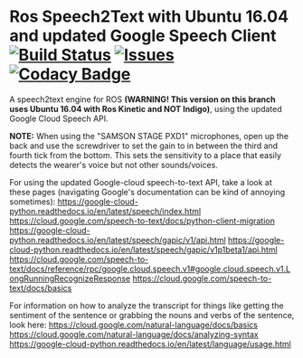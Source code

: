 # Ros Speech2Text with Ubuntu 16.04 and updated Google Speech Client [![Build Status](https://travis-ci.org/ScazLab/ros_speech2text.svg?branch=master)](https://travis-ci.org/ScazLab/ros_speech2text) [![Issues](https://img.shields.io/github/issues/ScazLab/ros_speech2text.svg?label=Issues)](https://github.com/ScazLab/ros_speech2text/issues) [![Codacy Badge](https://api.codacy.com/project/badge/Grade/be514e5db92f4f96876c5b3afbffcd1f)](https://www.codacy.com/app/Baxter-collaboration/ros_speech2text?utm_source=github.com&amp;utm_medium=referral&amp;utm_content=ScazLab/ros_speech2text&amp;utm_campaign=Badge_Grade)

A speech2text engine for ROS __(WARNING! This version on this branch uses Ubuntu 16.04 with Ros Kinetic and NOT Indigo)__, using the updated Google Cloud Speech API.

__NOTE:__ When using the "SAMSON STAGE PXD1" microphones, open up the back and use the screwdriver to set the gain to in between the third and fourth tick from the bottom. This sets the sensitivity to a place that easily detects the wearer's voice but not other sounds/voices.

For using the updated Google-cloud speech-to-text API, take a look at these pages (navigating Google's documentation can be kind of annoying sometimes):
https://google-cloud-python.readthedocs.io/en/latest/speech/index.html
https://cloud.google.com/speech-to-text/docs/python-client-migration
https://google-cloud-python.readthedocs.io/en/latest/speech/gapic/v1/api.html
https://google-cloud-python.readthedocs.io/en/latest/speech/gapic/v1p1beta1/api.html
https://cloud.google.com/speech-to-text/docs/reference/rpc/google.cloud.speech.v1#google.cloud.speech.v1.LongRunningRecognizeResponse
https://cloud.google.com/speech-to-text/docs/basics

For information on how to analyze the transcript for things like getting the sentiment of the sentence or grabbing the nouns and verbs of the sentence, look here:
https://cloud.google.com/natural-language/docs/basics
https://cloud.google.com/natural-language/docs/analyzing-syntax
https://google-cloud-python.readthedocs.io/en/latest/language/usage.html
